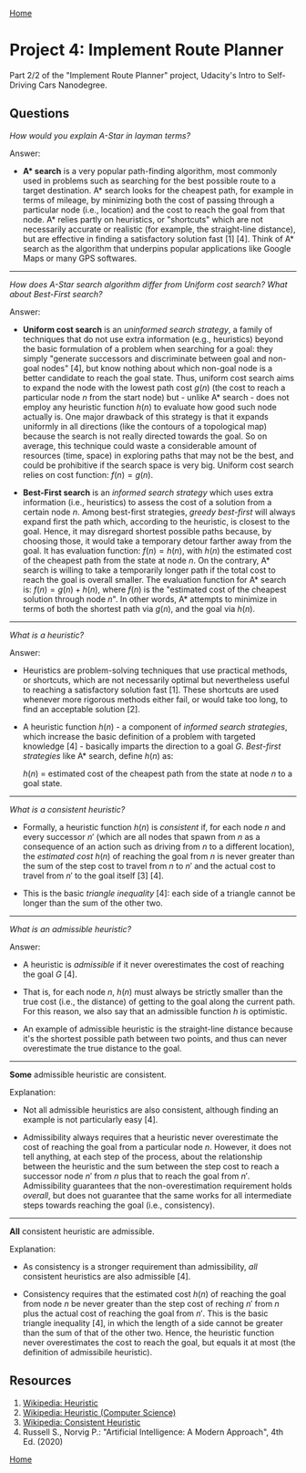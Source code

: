 [Home](../../README.md)

# Project 4: Implement Route Planner

Part 2/2 of the "Implement Route Planner" project, Udacity's Intro to Self-Driving Cars Nanodegree.

## Questions

_How would you explain A-Star in layman terms?_

Answer:

* __A* search__ is a very popular path-finding algorithm, most commonly used in problems such as searching for the best possible route to a target destination. A* search looks for the cheapest path, for example in terms of mileage, by minimizing both the cost of passing through a particular node (i.e., location) and the cost to reach the goal from that node. A* relies partly on heuristics, or "shortcuts" which are not necessarily accurate or realistic (for example, the straight-line distance), but are effective in finding a satisfactory solution fast [1] [4]. Think of A* search as the algorithm that underpins popular applications like Google Maps or many GPS softwares.

---

_How does A-Star search algorithm differ from Uniform cost search? What about Best-First search?_

Answer:

* __Uniform cost search__ is an _uninformed search strategy_, a family of techniques that do not use extra information (e.g., heuristics) beyond the basic formulation of a problem when searching for a goal: they simply "generate successors and discriminate between goal and non-goal nodes" [4], but know nothing about which non-goal node is a better candidate to reach the goal state. Thus, uniform cost search aims to expand the node with the lowest path cost $g(n)$ (the cost to reach a particular node $n$ from the start node) but - unlike A* search - does not employ any heuristic function $h(n)$ to evaluate how good such node actually is. One major drawback of this strategy is that it expands uniformly in all directions (like the contours of a topological map) because the search is not really directed towards the goal. So on average, this technique could waste a considerable amount of resources (time, space) in exploring paths that may not be the best, and could be prohibitive if the search space is very big. Uniform cost search relies on cost function: $f(n) = g(n)$.

* __Best-First search__ is an _informed search strategy_ which uses extra information (i.e., heuristics) to assess the cost of a solution from a certain node $n$. Among best-first strategies, _greedy best-first_ will always expand first the path which, according to the heuristic, is closest to the goal. Hence, it may disregard shortest possible paths because, by choosing those, it would take a temporary detour farther away from the goal. It has evaluation function: $f(n) = h(n)$, with $h(n)$ the estimated cost of the cheapest path from the state at node $n$. On the contrary, A* search is willing to take a temporarily longer path if the total cost to reach the goal is overall smaller. The evaluation function for A* search is: $f(n) = g(n) + h(n)$, where $f(n)$ is the "estimated cost of the cheapest solution through node $n$". In other words, A* attempts to minimize in terms of both the shortest path via $g(n)$, and the goal via $h(n)$.

---

_What is a heuristic?_

Answer:

* Heuristics are problem-solving techniques that use practical methods, or shortcuts, which are not necessarily optimal but nevertheless useful to reaching a satisfactory solution fast [1]. These shortcuts are used whenever more rigorous methods either fail, or would take too long, to find an acceptable solution [2].

* A heuristic function $h(n)$ - a component of _informed search strategies_, which increase the basic definition of a problem with targeted knowledge [4] - basically imparts the direction to a goal $G$. _Best-first strategies_ like A* search, define $h(n)$ as:

  $h(n)$ = estimated cost of the cheapest path from the state at node $n$ to a goal state.

---

_What is a consistent heuristic?_

* Formally, a heuristic function $h(n)$ is _consistent_ if, for each node $n$ and every successor $n'$ (which are all nodes that spawn from $n$ as a consequence of an action such as driving from $n$ to a different location), the _estimated cost_ $h(n)$ of reaching the goal from $n$ is never greater than the sum of the step cost to travel from $n$ to $n'$ and the actual cost to travel from $n'$ to the goal itself [3] [4].

* This is the basic _triangle inequality_ [4]: each side of a triangle cannot be longer than the sum of the other two.

---

_What is an admissible heuristic?_

Answer:

* A heuristic is _admissible_ if it never overestimates the cost of reaching the goal $G$ [4].

* That is, for each node $n$, $h(n)$ must always be strictly smaller than the true cost (i.e., the distance) of getting to the goal along the current path. For this reason, we also say that an admissible function $h$ is optimistic.

* An example of admissible heuristic is the straight-line distance because it's the shortest possible path between two points, and thus can never overestimate the true distance to the goal.

---

__Some__ admissible heuristic are consistent.

Explanation:

* Not all admissible heuristics are also consistent, although finding an example is not particularly easy [4].

* Admissibility always requires that a heuristic never overestimate the cost of reaching the goal from a particular node $n$. However, it does not tell anything, at each step of the process, about the relationship between the heuristic and the sum between the step cost to reach a successor node $n'$ from $n$ plus that to reach the goal from $n'$. Admissibility guarantees that the non-overestimation requirement holds _overall_, but does not guarantee that the same works for all intermediate steps towards reaching the goal (i.e., consistency).

---

__All__ consistent heuristic are admissible.

Explanation:

* As consistency is a stronger requirement than admissibility, _all_ consistent heuristics are also admissible [4].

* Consistency requires that the estimated cost $h(n)$ of reaching the goal from node $n$ be never greater than the step cost of reching $n'$ from $n$ plus the actual cost of reaching the goal from $n'$. This is the basic triangle inequality [4], in which the length of a side cannot be greater than the sum of that of the other two. Hence, the heuristic function never overestimates the cost to reach the goal, but equals it at most (the definition of admissibile heuristic).

## Resources

1. [Wikipedia: Heuristic](https://en.wikipedia.org/wiki/Heuristic)
2. [Wikipedia: Heuristic (Computer Science)](https://en.wikipedia.org/wiki/Heuristic_(computer_science))
3. [Wikipedia: Consistent Heuristic](https://en.wikipedia.org/wiki/Consistent_heuristic)
4. Russell S., Norvig P.: "Artificial Intelligence: A Modern Approach", 4th Ed. (2020)

[Home](../../README.md)
